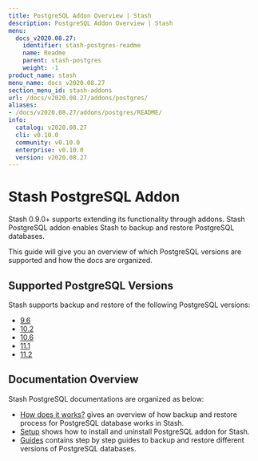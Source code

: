```yaml
---
title: PostgreSQL Addon Overview | Stash
description: PostgreSQL Addon Overview | Stash
menu:
  docs_v2020.08.27:
    identifier: stash-postgres-readme
    name: Readme
    parent: stash-postgres
    weight: -1
product_name: stash
menu_name: docs_v2020.08.27
section_menu_id: stash-addons
url: /docs/v2020.08.27/addons/postgres/
aliases:
- /docs/v2020.08.27/addons/postgres/README/
info:
  catalog: v2020.08.27
  cli: v0.10.0
  community: v0.10.0
  enterprise: v0.10.0
  version: v2020.08.27
---
```


# Stash PostgreSQL Addon

Stash 0.9.0+ supports extending its functionality through addons. Stash PostgreSQL addon enables Stash to backup and restore PostgreSQL databases.

This guide will give you an overview of which PostgreSQL versions are supported and how the docs are organized.

## Supported PostgreSQL Versions

Stash supports backup and restore of the following PostgreSQL versions:

- [9.6](/docs/v2020.08.27/addons/postgres/guides/9.6-v1/standalone)
- [10.2](/docs/v2020.08.27/addons/postgres/guides/10.2-v1/standalone)
- [10.6](/docs/v2020.08.27/addons/postgres/guides/10.6-v1/standalone)
- [11.1](/docs/v2020.08.27/addons/postgres/guides/11.1-v1/standalone)
- [11.2](/docs/v2020.08.27/addons/postgres/guides/11.2-v1/standalone)

## Documentation Overview

Stash PostgreSQL documentations are organized as below:

- [How does it works?](/docs/v2020.08.27/addons/postgres/overview) gives an overview of how backup and restore process for PostgreSQL database works in Stash.
- [Setup](/docs/v2020.08.27/addons/postgres/setup/install) shows how to install and uninstall PostgreSQL addon for Stash.
- [Guides](/docs/v2020.08.27/addons/postgres/guides/11.2/standalone) contains step by step guides to backup and restore different versions of PostgreSQL databases.
